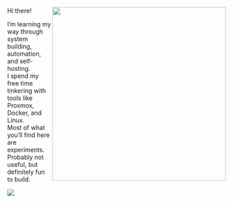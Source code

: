 Hi there!
<img align="right" src="https://github-readme-stats-one-bice.vercel.app/api?username=elcapitanoe&show_icons=true&include_all_commits=true&count_private=true&role=OWNER,ORGANIZATION_MEMBER,COLLABORATOR&theme=nord&hide_border=true" width="400"/>

I’m learning my way through system building, automation, and self-hosting.  
I spend my free time tinkering with tools like Proxmox, Docker, and Linux.  
Most of what you’ll find here are experiments. Probably not useful, but definitely fun to build.

<img src="https://komarev.com/ghpvc/?username=elcapitanoe&label=Profile%20views&color=7490ac&style=flat" />

